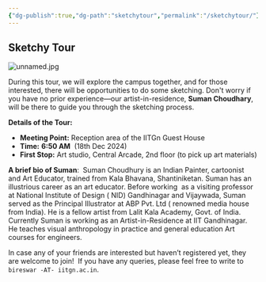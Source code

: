 ```yaml
---
{"dg-publish":true,"dg-path":"sketchytour","permalink":"/sketchytour/"}
---
```


## Sketchy Tour
![unnamed.jpg](/img/user/unnamed.jpg)

During this tour, we will explore the campus together, and for those interested, there will be opportunities to do some sketching. Don't worry if you have no prior experience—our artist-in-residence, **Suman Choudhary**, will be there to guide you through the sketching process.  

**Details of the Tour:**

- **Meeting Point:** Reception area of the IITGn Guest House
- **Time:** **6:50 AM**  (18th Dec 2024)  
- **First Stop:** Art studio, Central Arcade, 2nd floor (to pick up art materials) 

**A brief bio of Suman**:  Suman Choudhury is an Indian Painter, cartoonist and Art Educator, trained from Kala Bhavana, Shantiniketan. Suman has an illustrious career as an art educator. Before working  as a visiting professor at National Institute of Design ( NID) Gandhinagar and Vijaywada, Suman served as the Principal Illustrator at ABP Pvt. Ltd ( renowned media house from India). He is a fellow artist from Lalit Kala Academy, Govt. of India. Currently Suman is working as an Artist-in-Residence at IIT Gandhinagar. He teaches visual anthropology in practice and general education Art courses for engineers.

In case any of your friends are interested but haven’t registered yet, they are welcome to join!  If you have any queries, please feel free to write to `bireswar -AT- iitgn.ac.in`.

